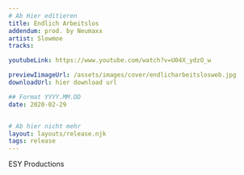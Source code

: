 ```yaml
---
# Ab Hier editieren
title: Endlich Arbeitslos
addendum: prod. by Neumaxx
artist: Slowmoe
tracks:

youtubeLink: https://www.youtube.com/watch?v=U04X_ydzO_w

previewIimageUrl: /assets/images/cover/endlicharbeitslosweb.jpg
downloadUrl: hier download url

## Format YYYY.MM.DD
date: 2020-02-29


# Ab hier nicht mehr
layout: layouts/release.njk
tags: release
---
```



ESY Productions
